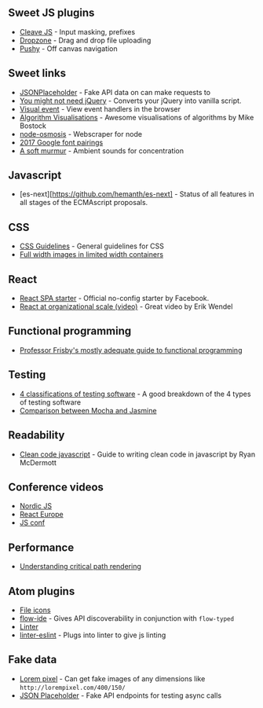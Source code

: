 ## Sweet JS plugins

- [Cleave JS](https://github.com/nosir/cleave.js) - Input masking, prefixes
- [Dropzone](http://www.dropzonejs.com/) - Drag and drop file uploading
- [Pushy](https://github.com/christophery/pushy) - Off canvas navigation

## Sweet links
- [JSONPlaceholder](http://jsonplaceholder.typicode.com/) - Fake API data on can make requests to
- [You might not need jQuery](http://youmightnotneedjquery.com/) - Converts your jQuery into vanilla script.
- [Visual event](https://chrome.google.com/webstore/detail/visual-event/pbmmieigblcbldgdokdjpioljjninaim) - View event handlers in the browser
- [Algorithm Visualisations](https://bost.ocks.org/mike/algorithms/) - Awesome visualisations of algorithms by Mike Bostock
- [node-osmosis](https://github.com/rchipka/node-osmosis) - Webscraper for node
- [2017 Google font pairings](http://fonts.greatsimple.io/rubik-roboto/)
- [A soft murmur](http://asoftmurmur.com/) - Ambient sounds for concentration

## Javascript
- [es-next][https://github.com/hemanth/es-next] - Status of all features in all stages of the ECMAscript proposals.

## CSS
- [CSS Guidelines](http://cssguidelin.es/) - General guidelines for CSS
- [Full width images in limited width containers](https://css-tricks.com/full-width-containers-limited-width-parents/?utm_source=html5weekly&utm_medium=email)

## React
- [React SPA starter](https://facebook.github.io/react/blog/2016/07/22/create-apps-with-no-configuration.html) - Official no-config starter by Facebook.
- [React at organizational scale (video)](https://vimeo.com/187454109) - Great video by Erik Wendel

## Functional programming
- [Professor Frisby's mostly adequate guide to functional programming](https://www.gitbook.com/book/drboolean/mostly-adequate-guide/details)

## Testing
- [4 classifications of testing software](http://amzotti.github.io/testing/2015/03/16/what-is-the-difference-between-a-test-runner-testing-framework-assertion-library-and-a-testing-plugin/) - A good breakdown of the 4 types of testing software
- [Comparison between Mocha and Jasmine](https://www.codementor.io/javascript/tutorial/javascript-testing-framework-comparison-jasmine-vs-mocha)

## Readability

- [Clean code javascript](https://github.com/ryanmcdermott/clean-code-javascript) - Guide to writing clean code in javascript by Ryan McDermott

## Conference videos
- [Nordic JS](https://www.youtube.com/user/nordicjs/videos)
- [React Europe](https://www.youtube.com/channel/UCorlLn2oZfgOJ-FUcF2eZ1A/videos)
- [JS conf](https://www.youtube.com/user/jsconfeu/videos)

## Performance
- [Understanding critical path rendering](https://bitsofco.de/understanding-the-critical-rendering-path/)

## Atom plugins
- [File icons](https://atom.io/packages/file-icons)
- [flow-ide](https://atom.io/packages/flow-ide) - Gives API discoverability in conjunction with `flow-typed`
- [Linter](https://atom.io/packages/linter)
- [linter-eslint](https://atom.io/packages/linter-eslint) - Plugs into linter to give js linting

## Fake data
- [Lorem pixel](http://lorempixel.com/) - Can get fake images of any dimensions like `http://lorempixel.com/400/150/`
- [JSON Placeholder](https://jsonplaceholder.typicode.com/) - Fake API endpoints for testing async calls
